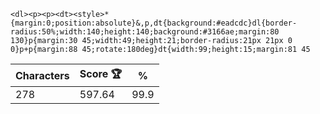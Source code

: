 `<dl><p><p><dt><style>*{margin:0;position:absolute}&,p,dt{background:#eadcdc}dl{border-radius:50%;width:140;height:140;background:#3166ae;margin:80 130}p{margin:30 45;width:49;height:21;border-radius:21px 21px 0 0}p+p{margin:88 45;rotate:180deg}dt{width:99;height:15;margin:81 45`

| Characters | Score 🏆 | %    |
| ---------- | -------- | ---- |
| 278        | 597.64   | 99.9 |
